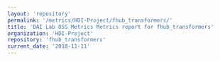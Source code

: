 ```yaml
---
layout: 'repository'
permalink: '/metrics/HDI-Project/fhub_transformers/'
title: 'DAI Lab OSS Metrics Metrics report for fhub_transformers'
organization: 'HDI-Project'
repository: 'fhub_transformers'
current_date: '2018-11-11'
---
```

